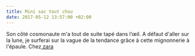 ```yaml
---
title: Mini sac tout chou
date: 2017-05-12 13:57:00 +02:00
---
```


Son côté cosmonaute m'a tout de suite tapé dans l’œil. A défaut d'aller sur la lune, je surferai sur la vague de la tendance grâce à cette mignonnerie à l'épaule. Chez[ zara ](https://www.zara.com/fr/fr/femme/sacs/petits-sacs/mini-shopper-avec-anses-m%C3%A9talliques-c712008p4088536.html)